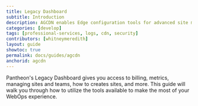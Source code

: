```yaml
---
title: Legacy Dashboard
subtitle: Introduction
description: AGCDN enables Edge configuration tools for advanced site management, enhanced security, and a customizable WAF.
categories: [develop]
tags: [professional-services, logs, cdn, security]
contributors: [whitneymeredith]
layout: guide
showtoc: true
permalink: docs/guides/agcdn
anchorid: agcdn
---
```


Pantheon's Legacy Dashboard gives you access to billing, metrics, managing sites and teams, how to creates sites, and more. This guide will walk you through how to utilize the tools available to make the most of your WebOps experience.

